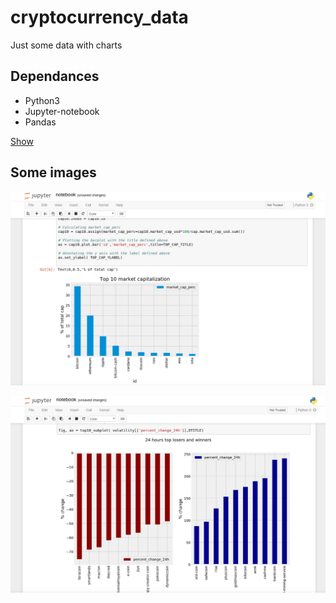 # cryptocurrency_data
Just some data with charts 

## Dependances
- Python3
- Jupyter-notebook 
- Pandas

[Show](https://github.com/gearazk/cryptocurrency_data-/blob/master/notebook.ipynb)

## Some images

![alt text](https://github.com/gearazk/cryptocurrency_data-/raw/master/img/chart-1.png "Chart 1")

![alt text](https://github.com/gearazk/cryptocurrency_data-/raw/master/img/char-2.png "Chart 2")

